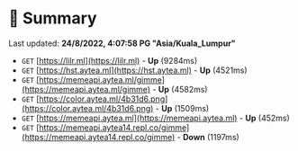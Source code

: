 # 📖 Summary
Last updated: **24/8/2022, 4:07:58 PG "Asia/Kuala_Lumpur"**

- `GET` [https://lilr.ml](https://lilr.ml) - **Up** (9284ms)
- `GET` [https://hst.aytea.ml](https://hst.aytea.ml) - **Up** (4521ms)
- `GET` [https://memeapi.aytea.ml/gimme](https://memeapi.aytea.ml/gimme) - **Up** (4582ms)
- `GET` [https://color.aytea.ml/4b31d6.png](https://color.aytea.ml/4b31d6.png) - **Up** (1509ms)
- `GET` [https://memeapi.aytea.ml](https://memeapi.aytea.ml) - **Up** (452ms)
- `GET` [https://memeapi.aytea14.repl.co/gimme](https://memeapi.aytea14.repl.co/gimme) - **Down** (1197ms)
